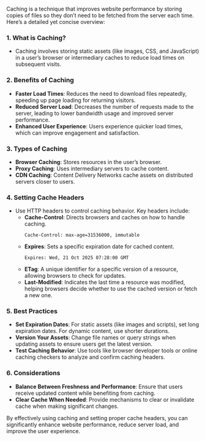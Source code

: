 
Caching is a technique that improves website performance by storing copies of files so they don’t need to be fetched from the server each time. Here’s a detailed yet concise overview:

### 1. **What is Caching?**
   - Caching involves storing static assets (like images, CSS, and JavaScript) in a user’s browser or intermediary caches to reduce load times on subsequent visits.

### 2. **Benefits of Caching**
   - **Faster Load Times**: Reduces the need to download files repeatedly, speeding up page loading for returning visitors.
   - **Reduced Server Load**: Decreases the number of requests made to the server, leading to lower bandwidth usage and improved server performance.
   - **Enhanced User Experience**: Users experience quicker load times, which can improve engagement and satisfaction.

### 3. **Types of Caching**
   - **Browser Caching**: Stores resources in the user’s browser.
   - **Proxy Caching**: Uses intermediary servers to cache content.
   - **CDN Caching**: Content Delivery Networks cache assets on distributed servers closer to users.

### 4. **Setting Cache Headers**
   - Use HTTP headers to control caching behavior. Key headers include:
     - **Cache-Control**: Directs browsers and caches on how to handle caching.
       ```plaintext
       Cache-Control: max-age=31536000, immutable
       ```
     - **Expires**: Sets a specific expiration date for cached content.
       ```plaintext
       Expires: Wed, 21 Oct 2025 07:28:00 GMT
       ```
     - **ETag**: A unique identifier for a specific version of a resource, allowing browsers to check for updates.
     - **Last-Modified**: Indicates the last time a resource was modified, helping browsers decide whether to use the cached version or fetch a new one.

### 5. **Best Practices**
   - **Set Expiration Dates**: For static assets (like images and scripts), set long expiration dates. For dynamic content, use shorter durations.
   - **Version Your Assets**: Change file names or query strings when updating assets to ensure users get the latest version.
   - **Test Caching Behavior**: Use tools like browser developer tools or online caching checkers to analyze and confirm caching headers.

### 6. **Considerations**
   - **Balance Between Freshness and Performance**: Ensure that users receive updated content while benefiting from caching.
   - **Clear Cache When Needed**: Provide mechanisms to clear or invalidate cache when making significant changes.

By effectively using caching and setting proper cache headers, you can significantly enhance website performance, reduce server load, and improve the user experience.

